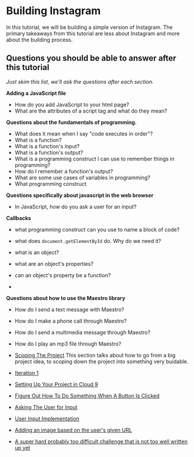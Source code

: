 # Building Instagram

In this tutorial, we will be building a simple version of Instagram.
The primary takeaways from this tutorial are less about Instagram
and more about the building process.

## Questions you should be able to answer after this tutorial

*Just skim this list, we'll ask the questions after each section.*

**Adding a JavaScript file**
- How do you add JavaScript to your html page?
- What are the attributes of a script tag and what do they mean?

**Questions about the fundamentals of programming.**

- What does it mean when I say "code executes in order"?
- What is a function?
- What is a function's input?
- What is a function's output?
- What is a programming construct I can use to remember things in programming?
- How do I remember a function's output?
- What are some use cases of variables in programming?
- What programming construct

**Questions specifically about javascript in the web browser**

- In JavaScript, how do you ask a user for an input?

**Callbacks**

- what programming construct can you use to name a block of code? 
- what does `document.getElementById` do. Why do we need it?
- what is an object?
- what are an object's properties?
- can an object's property be a function?

- 

**Questions about how to use the Maestro library**

- How do I send a text message with Maestro?
- How do I make a phone call through Maestro?
- How do I send a multimedia message through Maestro?
- How do I play an mp3 file through Maestro?



- [Scoping The Project](scoping.md)
This section talks about how to go from a big project idea, to scoping down the project into something very buidable.

- [Iteration 1](iteration1.md)

- [Setting Up Your Project in Cloud 9](project_setup.md)

- [Figure Out How To Do Something When A Button Is Clicked](button_clicked.md)

- [Asking The User for Input](user_input.md)

- [User Input Implementation](user_input_implementation.md)

- [Adding an image based on the user's given URL](adding_image.md)

- [A super hard probably too difficult challenge that is not too well written up yet](possible.md)